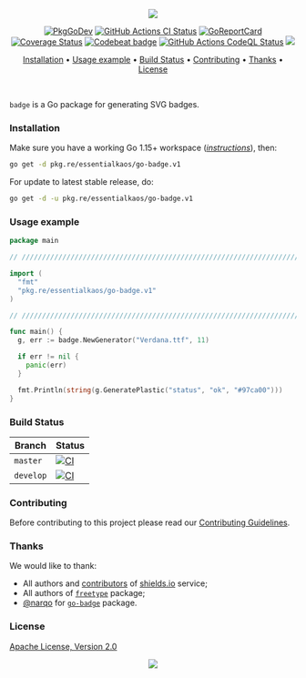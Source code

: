 <p align="center"><a href="#readme"><img src="https://gh.kaos.st/go-badge.svg"/></a></p>

<p align="center">
  <a href="https://kaos.sh/g/go-badge.v1"><img src="https://gh.kaos.st/godoc.svg" alt="PkgGoDev" /></a>
  <a href="https://kaos.sh/w/go-badge/ci"><img src="https://kaos.sh/w/go-badge/ci.svg" alt="GitHub Actions CI Status" /></a>
  <a href="https://kaos.sh/r/go-badge"><img src="https://kaos.sh/r/go-badge.svg" alt="GoReportCard" /></a>
  <a href="https://kaos.sh/c/go-badge"><img src="https://kaos.sh/c/go-badge.svg" alt="Coverage Status" /></a>
  <a href="https://kaos.sh/b/go-badge"><img src="https://kaos.sh/b/0cbded00-9dfb-458b-bdf8-27b2c70ede9b.svg" alt="Codebeat badge" /></a>
  <a href="https://kaos.sh/w/go-badge/codeql"><img src="https://kaos.sh/w/go-badge/codeql.svg" alt="GitHub Actions CodeQL Status" /></a>
  <a href="#license"><img src="https://gh.kaos.st/apache2.svg"></a>
</p>

<p align="center"><a href="#installation">Installation</a> • <a href="#usage-example">Usage example</a> • <a href="#build-status">Build Status</a> • <a href="#contributing">Contributing</a> • <a href="#thanks">Thanks</a> • <a href="#license">License</a></p>

<br/>

`badge` is a Go package for generating SVG badges.

### Installation

Make sure you have a working Go 1.15+ workspace (_[instructions](https://golang.org/doc/install)_), then:

````bash
go get -d pkg.re/essentialkaos/go-badge.v1
````

For update to latest stable release, do:

```bash
go get -d -u pkg.re/essentialkaos/go-badge.v1
```

### Usage example

```go
package main

// ////////////////////////////////////////////////////////////////////////// //

import (
  "fmt"
  "pkg.re/essentialkaos/go-badge.v1"
)

// ////////////////////////////////////////////////////////////////////////// //

func main() {
  g, err := badge.NewGenerator("Verdana.ttf", 11)

  if err != nil {
    panic(err)
  }

  fmt.Println(string(g.GeneratePlastic("status", "ok", "#97ca00")))
}
```

### Build Status

| Branch | Status |
|--------|----------|
| `master` | [![CI](https://kaos.sh/w/go-badge/ci.svg?branch=master)](https://kaos.sh/w/go-badge/ci?query=branch:master) |
| `develop` | [![CI](https://kaos.sh/w/go-badge/ci.svg?branch=develop)](https://kaos.sh/w/go-badge/ci?query=branch:develop) |

### Contributing

Before contributing to this project please read our [Contributing Guidelines](https://github.com/essentialkaos/contributing-guidelines#contributing-guidelines).

### Thanks

We would like to thank:

* All authors and [contributors](https://github.com/badges/shields/graphs/contributors) of [shields.io](https://shields.io) service;
* All authors of [`freetype`](https://github.com/golang/freetype/blob/master/AUTHORS) package;
* [@narqo](https://github.com/narqo) for [`go-badge`](https://github.com/narqo/go-badge) package.

### License

[Apache License, Version 2.0](http://www.apache.org/licenses/LICENSE-2.0)

<p align="center"><a href="https://essentialkaos.com"><img src="https://gh.kaos.st/ekgh.svg"/></a></p>
